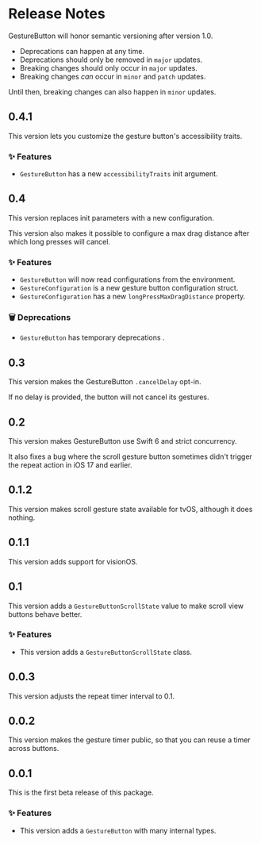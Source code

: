 # Release Notes

GestureButton will honor semantic versioning after version 1.0.

* Deprecations can happen at any time.
* Deprecations should only be removed in `major` updates.
* Breaking changes should only occur in `major` updates.
* Breaking changes *can* occur in `minor` and `patch` updates.

Until then, breaking changes can also happen in `minor` updates.



## 0.4.1

This version lets you customize the gesture button's accessibility traits.

### ✨ Features

* `GestureButton` has a new `accessibilityTraits` init argument.



## 0.4

This version replaces init parameters with a new configuration.

This version also makes it possible to configure a max drag distance after which long presses will cancel.

### ✨ Features

* `GestureButton` will now read configurations from the environment.
* `GestureConfiguration` is a new gesture button configuration struct.
* `GestureConfiguration` has a new `longPressMaxDragDistance` property.

### 🗑️ Deprecations

* `GestureButton` has temporary deprecations .



## 0.3

This version makes the GestureButton `.cancelDelay` opt-in.

If no delay is provided, the button will not cancel its gestures.



## 0.2

This version makes GestureButton use Swift 6 and strict concurrency.

It also fixes a bug where the scroll gesture button sometimes didn't trigger the repeat action in iOS 17 and earlier.  



## 0.1.2

This version makes scroll gesture state available for tvOS, although it does nothing.



## 0.1.1

This version adds support for visionOS.



## 0.1

This version adds a `GestureButtonScrollState` value to make scroll view buttons behave better.

### ✨ Features

* This version adds a `GestureButtonScrollState` class.



## 0.0.3

This version adjusts the repeat timer interval to 0.1.



## 0.0.2

This version makes the gesture timer public, so that you can reuse a timer across buttons.



## 0.0.1

This is the first beta release of this package.

### ✨ Features

* This version adds a `GestureButton` with many internal types.
